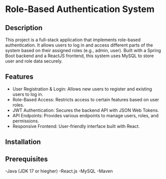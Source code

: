 # Role-Based Authentication System
## Description
This project is a full-stack application that implements role-based authentication. It allows users to log in and access different parts of the system based on their assigned roles (e.g., admin, user). Built with a Spring Boot backend and a ReactJS frontend, this system uses MySQL to store user and role data securely.
## Features
- User Registration & Login: Allows new users to register and existing users to log in.
- Role-Based Access: Restricts access to certain features based on user roles.
- JWT Authentication: Secures the backend API with JSON Web Tokens.
- API Endpoints: Provides various endpoints to manage users, roles, and permissions.
- Responsive Frontend: User-friendly interface built with React.
## Installation
## Prerequisites
-Java (JDK 17 or hiegher)
-React.js
-MySQL
-Maven



